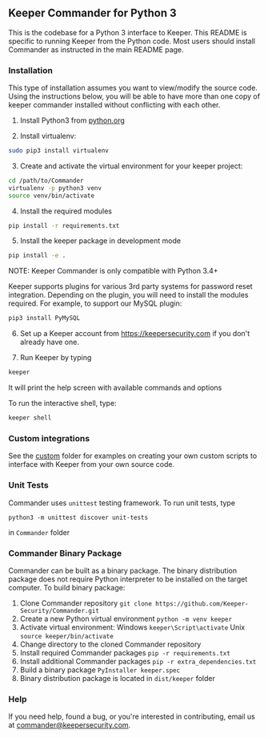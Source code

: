Keeper Commander for Python 3
----

This is the codebase for a Python 3 interface to Keeper.  This README is specific to running Keeper from the Python code.  Most users should install Commander as instructed in the main README page.

### Installation

This type of installation assumes you want to view/modify the source code. Using the instructions below,
you will be able to have more than one copy of keeper commander installed without conflicting with each other.

1) Install Python3 from [python.org](https://www.python.org)

2) Install virtualenv:

```bash
sudo pip3 install virtualenv
```

3) Create and activate the virtual environment for your keeper project:

```bash
cd /path/to/Commander
virtualenv -p python3 venv
source venv/bin/activate
```

4) Install the required modules

```bash
pip install -r requirements.txt
```

5) Install the keeper package in development mode

```bash
pip install -e .
```

NOTE: Keeper Commander is only compatible with Python 3.4+

Keeper supports plugins for various 3rd party systems for password reset integration.  Depending on the plugin, you will need to install the modules required.  For example, to support our MySQL plugin:

```bash
pip3 install PyMySQL
```

6) Set up a Keeper account from https://keepersecurity.com if you don't already have one.

7) Run Keeper by typing 

```bash
keeper 
```

It will print the help screen with available commands and options 

To run the interactive shell, type:
```bash
keeper shell
```

### Custom integrations

See the [custom](https://github.com/Keeper-Security/Commander/tree/master/keepercommander/custom) folder for examples on creating your own custom scripts to interface with Keeper from your own source code.

### Unit Tests

Commander uses ```unittest``` testing framework. To run unit tests, type
```
python3 -m unittest discover unit-tests
```
in ```Commander``` folder

### Commander Binary Package

Commander can be built as a binary package. The binary distribution package does not require Python interpreter to be installed on the target computer.
To build binary package:
1) Clone Commander repository ```git clone https://github.com/Keeper-Security/Commander.git```
1) Create a new Python virtual environment ```python -m venv keeper```
1) Activate virtual environment: Windows ```keeper\Script\activate``` Unix ```source keeper/bin/activate``` 
1) Change directory to the cloned Commander repository
1) Install required Commander packages ```pip -r requirements.txt```
1) Install additional Commander packages ```pip -r extra_dependencies.txt```
1) Build a binary package ```PyInstaller keeper.spec```
1) Binary distribution package is located in ```dist/keeper``` folder

### Help

If you need help, found a bug, or you're interested in contributing, email us at commander@keepersecurity.com.


